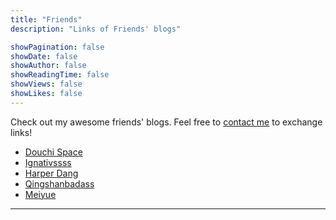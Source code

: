```yaml
---
title: "Friends"
description: "Links of Friends' blogs"

showPagination: false
showDate: false
showAuthor: false
showReadingTime: false
showViews: false
showLikes: false
---
```


Check out my awesome friends' blogs. Feel free to <a href="mailto: tiffahahahu7@gmail.com">contact me</a> to exchange links!

- <a href="https://blog.douchi.space/">Douchi Space</a>
- <a href="http://ignativssss.com/">Ignativssss</a>
- <a href="https://harper-dang.format.com/">Harper Dang</a>
- <a href="https://qingshanbadass.notion.site/e3d519283a9f4412acc1d174ec94e30d">Qingshanbadass</a>
- <a href="https://express.adobe.com/page/Sfo9MPU1r9jSk/">Meiyue</a>

---

